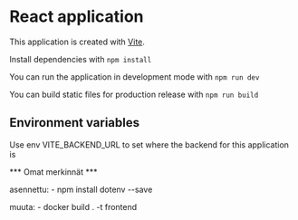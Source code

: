 # React application

This application is created with [Vite](https://vitest.dev/).

Install dependencies with `npm install`

You can run the application in development mode with `npm run dev`

You can build static files for production release with `npm run build`

## Environment variables

Use env VITE_BACKEND_URL to set where the backend for this application is

*** Omat merkinnät ***

asennettu:
    - npm install dotenv --save

muuta:
    - docker build . -t frontend